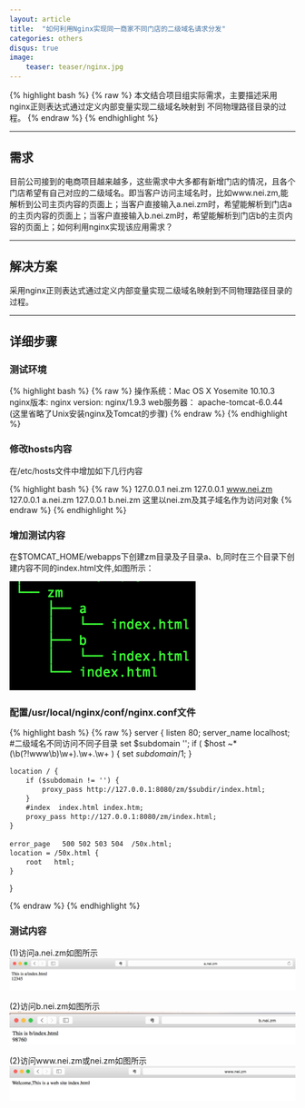 ```yaml
---
layout: article
title:  "如何利用Nginx实现同一商家不同门店的二级域名请求分发"
categories: others
disqus: true
image:
    teaser: teaser/nginx.jpg
---
```


{% highlight bash %}
{% raw %}
本文结合项目组实际需求，主要描述采用nginx正则表达式通过定义内部变量实现二级域名映射到
不同物理路径目录的过程。
{% endraw %}
{% endhighlight %} 

---


## 需求

目前公司接到的电商项目越来越多，这些需求中大多都有新增门店的情况，且各个门店希望有自己对应的二级域名。即当客户访问主域名时，比如www.nei.zm,能解析到公司主页内容的页面上；当客户直接输入a.nei.zm时，希望能解析到门店a的主页内容的页面上；当客户直接输入b.nei.zm时，希望能解析到门店b的主页内容的页面上；如何利用nginx实现该应用需求？

---

## 解决方案

采用nginx正则表达式通过定义内部变量实现二级域名映射到不同物理路径目录的过程。

---

## 详细步骤

### 测试环境

{% highlight bash %}
{% raw %}
操作系统：Mac OS X Yosemite 10.10.3
nginx版本: nginx version: nginx/1.9.3
web服务器： apache-tomcat-6.0.44
(这里省略了Unix安装nginx及Tomcat的步骤)
{% endraw %}
{% endhighlight %}


### 修改hosts内容

在/etc/hosts文件中增加如下几行内容

{% highlight bash %}
{% raw %}
127.0.0.1  nei.zm
127.0.0.1  www.nei.zm
127.0.0.1  a.nei.zm
127.0.0.1  b.nei.zm
这里以nei.zm及其子域名作为访问对象
{% endraw %}
{% endhighlight %}

### 增加测试内容

在$TOMCAT_HOME/webapps下创建zm目录及子目录a、b,同时在三个目录下创建内容不同的index.html文件,如图所示：

![alt text](../../images/teaser/file.png "文件图片")

### 配置/usr/local/nginx/conf/nginx.conf文件

{% highlight bash %}
{% raw %}
server {
    listen       80;
    server_name  localhost;
    #二级域名不同访问不同子目录
    set $subdomain '';
    if ( $host ~* (\b(?!www\b)\w+)\.\w+\.\w+ ) {
        set $subdomain /$1;
    }
    
    location / {
        if ($subdomain != '') {
            proxy_pass http://127.0.0.1:8080/zm/$subdir/index.html;
        }
        #index  index.html index.htm;
        proxy_pass http://127.0.0.1:8080/zm/index.html;                                                                                                              
    }
    
    error_page   500 502 503 504  /50x.html;
    location = /50x.html {
        root   html;                                                                                                                                                      }
}

{% endraw %}
{% endhighlight %}

### 测试内容

(1)访问a.nei.zm如图所示
![alt text](../../images/teaser/a-nei.png "a-nei.zm")


(2)访问b.nei.zm如图所示
![alt text](../../images/teaser/b-nei.png "b-nei.zm")

(2)访问www.nei.zm或nei.zm如图所示
![alt text](../../images/teaser/www-nei.png "www-nei.zm")





























